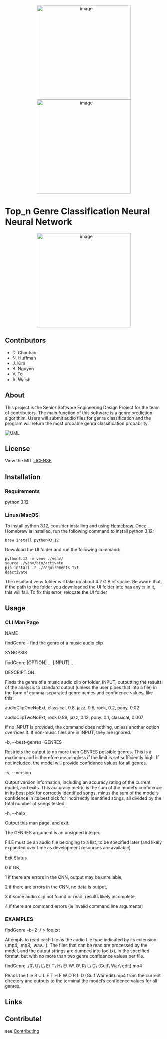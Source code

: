 
<p align="center">
<img src="/osulogo.jpg" hspace="100" alt="image" width="300" height="auto">
<img src="/osulogo.jpg" hspace="100" alt="image" width="300" height="auto">
</p>

# Top_n Genre Classification Neural Neural Network 

<p align="center">
<img src="/MIT-Neural-Networks-SL.gif" alt="image" width="300" height="auto">
</p>

## Contributors
- D. Chauhan
- N. Huffman
- J. Kim
- B. Nguyen
- V. To
- A. Walsh

## About
This project is the Senior Software Engineering Design Project for the team of contributors. The main function of this software is a genre prediction algorithim.  Users will submit audio files for genra classification and the program will return the most probable genra classification probability.

![UML](/UML.jpg)


## License

View the MIT [LICENSE](/LICENSE)

## Installation

### Requirements
python 3.12

### Linux/MacOS
To install python 3.12, consider installing and using [Homebrew](https://brew.sh/). Once Homebrew is installed, run the following command to install python 3.12:
~~~
brew install python@3.12
~~~

Download the UI folder and run the following command:
~~~
python3.12 -m venv ./venv/
source ./venv/bin/activate
pip install -r ./requirements.txt
deactivate
~~~
The resultant venv folder will take up about 4.2 GiB of space. Be aware that, if the path to the folder you downloaded the UI folder into has any :s in it, this will fail. To fix this error, relocate the UI folder

## Usage

### CLI Man Page 

NAME 

findGenre – find the genre of a music audio clip 

SYNOPSIS 

findGenre [OPTION] ... [INPUT]... 

DESCRIPTION 

Finds the genre of a music audio clip or folder, INPUT, outputting the results of the analysis to standard output (unless the user pipes that into a file) in the form of comma-separated genre names and confidence values, like this: 

audioClipOneNoExt, classical, 0.8, jazz, 0.6, rock, 0.2, pony, 0.02 

audioClipTwoNoExt, rock 0.99, jazz, 0.12, pony. 0.1, classical, 0.007  

If no INPUT is provided, the command does nothing, unless another option overrides it. If non-music files are in INPUT, they are ignored. 

-b, --best-genres=GENRES 

Restricts the output to no more than GENRES possible genres. This is a maximum and is therefore meaningless if the limit is set sufficiently high. If not included, the model will provide confidence values for all genres. 

-v, --version 

Output version information, including an accuracy rating of the current model, and exits. This accuracy metric is the sum of the model’s confidence in its best pick for correctly identified songs, minus the sum of the model’s confidence in its best pick for incorrectly identified songs, all divided by the total number of songs tested. 

-h, --help 

Output this man page, and exit. 

The GENRES argument is an unsigned integer. 

FILE must be an audio file belonging to a list, to be specified later (and likely expanded over time as development resources are available). 

Exit Status 

0	if OK, 

1	if there are errors in the CNN, output may be unreliable, 

2	if there are errors in the CNN, no data is output, 

3	if some audio clip not found or read, results likely incomplete, 

4	if there are command errors (ie invalid command line arguments) 

### EXAMPLES 

findGenre –b=2 ./ > foo.txt 

Attempts to read each file as the audio file type indicated by its extension (.mp4, .mp3, .wav...). The files that can be read are processed by the model, and the output strings are dumped into foo.txt, in the specified format, but with no more than two genre confidence values per file. 

findGenre ./R\ U\ L\ E\ T\ H\ E\ W\ O\ R\ L\ D\ \(Gulf\ War\ edit\).mp4 

Reads the file R U L E T H E W O R L D (Gulf War edit).mp4 from the current directory and outputs to the terminal the model’s confidence values for all genres. 


## Links


## Contribute!
  see [Contributing](/Contributing.md)
